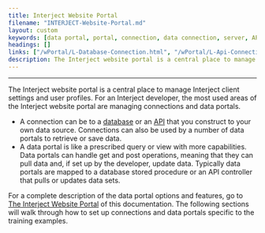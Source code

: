 ```yaml
---
title: Interject Website Portal
filename: "INTERJECT-Website-Portal.md"
layout: custom
keywords: [data portal, portal, connection, data connection, server, API]
headings: []
links: ["/wPortal/L-Database-Connection.html", "/wPortal/L-Api-Connections.html", "/wPortal/The-INTERJECT-Website-Portal.html"]
description: The Interject website portal is a central place to manage Interject client settings and user profiles. For an Interject developer, the most used areas of the Interject website portal are managing connections and data portals.
---
```

* * *

The Interject website portal is a central place to manage Interject client settings and user profiles. For an Interject developer, the most used areas of the Interject website portal are managing connections and data portals.

* A connection can be to a [database](/wPortal/L-Database-Connection.html) or an [API](/wPortal/L-Api-Connections.html) that you construct to your own data source. Connections can also be used by a number of data portals to retrieve or save data.
* A data portal is like a prescribed query or view with more capabilities. Data portals can handle get and post operations, meaning that they can pull data and, if set up by the developer, update data. Typically data portals are mapped to a database stored procedure or an API controller that pulls or updates data sets.

For a complete description of the data portal options and features, go to [The Interject Website Portal](/wPortal/The-INTERJECT-Website-Portal.html) of this documentation. The following sections will walk through how to set up connections and data portals specific to the training examples.

